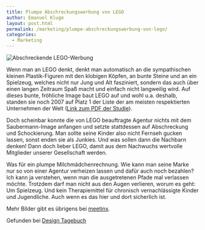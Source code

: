 ```yaml
---
title: Plumpe Abschreckungswerbung von LEGO
author: Emanuel Kluge
layout: post.html
permalink: /marketing/plumpe-abschreckungswerbung-von-lego/
categories:
  - Marketing
---
```


<noscript data-src="/wp-content/uploads/2009/10/abschreckende-lego-werbung-480x360.jpg" data-alt="Abschreckende LEGO-Werbung">
<img src="/wp-content/uploads/2009/10/abschreckende-lego-werbung-480x360.jpg" alt="Abschreckende LEGO-Werbung">
</noscript>

Wenn man an LEGO denkt, denkt man automatisch an die sympathischen kleinen Plastik-Figuren mit den klobigen Köpfen, an bunte Steine und an ein Spielzeug, welches nicht nur Jung und Alt fasziniert, sondern das auch über einen langen Zeitraum Spaß macht und einfach nicht langweilig wird. Auf dieses bunte, fröhliche Image baut LEGO auf und wohl u.a. deshalb, standen sie noch 2007 auf Platz 1 der Liste der am meisten respektierten Unternehmen der Welt ([Link zum PDF der Studie][reputation_institute]).

Doch scheinbar konnte die von LEGO beauftragte Agentur nichts mit dem Saubermann-Image anfangen und setzte stattdessen auf Abschreckung und Schockierung. Man sollte seine Kinder also nicht Fernseh gucken lassen, sonst enden sie als Junkies. Und was sollen dann die Nachbarn denken! Dann doch lieber LEGO, damit aus dem Nachwuchs wertvolle Mitglieder unserer Gesellschaft werden.

Was für ein plumpe Milchmädchenrechnung. Wie kann man seine Marke nur so von einer Agentur verheizen lassen und dafür auch noch bezahlen? Ich kann ja verstehen, wenn man die ausgetretenen Pfade mal verlassen möchte. Trotzdem darf man nicht aus den Augen verlieren, worum es geht: Um Spielzeug. Und kein Therapiemittel für chronisch vernachlässigte Kinder und Jugendliche. Auch wenn es das hier und dort sicherlich ist.

Mehr Bilder gibt es übrigens bei [meetinx][meetinx].

Gefunden bei [Design Tagebuch][designtagebuch]

[reputation_institute]: http://www2.wiwi.uni-hannover.de/fileadmin/marketing/downloads/reputation_institute/ruf_deutscher_unternehmen_june_2007.pdf
[meetinx]: http://www.meetinx.de/werbung-lego-wirbt-mit-sex-drogen-und-gewalt/
[designtagebuch]: http://www.designtagebuch.de/sex-drogen-und-gewalt-in-der-lego-werbung/

